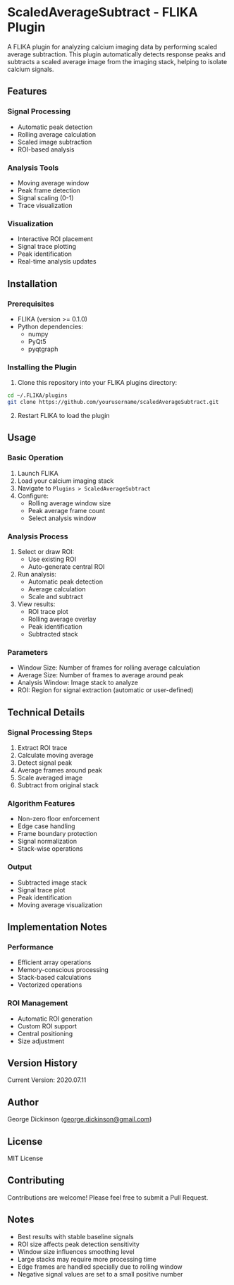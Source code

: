 # ScaledAverageSubtract - FLIKA Plugin

A FLIKA plugin for analyzing calcium imaging data by performing scaled average subtraction. This plugin automatically detects response peaks and subtracts a scaled average image from the imaging stack, helping to isolate calcium signals.

## Features

### Signal Processing
- Automatic peak detection
- Rolling average calculation
- Scaled image subtraction
- ROI-based analysis

### Analysis Tools
- Moving average window
- Peak frame detection 
- Signal scaling (0-1)
- Trace visualization

### Visualization
- Interactive ROI placement
- Signal trace plotting
- Peak identification
- Real-time analysis updates

## Installation

### Prerequisites
- FLIKA (version >= 0.1.0)
- Python dependencies:
  - numpy
  - PyQt5
  - pyqtgraph

### Installing the Plugin
1. Clone this repository into your FLIKA plugins directory:
```bash
cd ~/.FLIKA/plugins
git clone https://github.com/yourusername/scaledAverageSubtract.git
```

2. Restart FLIKA to load the plugin

## Usage

### Basic Operation
1. Launch FLIKA
2. Load your calcium imaging stack
3. Navigate to `Plugins > ScaledAverageSubtract`
4. Configure:
   - Rolling average window size
   - Peak average frame count
   - Select analysis window

### Analysis Process
1. Select or draw ROI:
   - Use existing ROI
   - Auto-generate central ROI
2. Run analysis:
   - Automatic peak detection
   - Average calculation
   - Scale and subtract
3. View results:
   - ROI trace plot
   - Rolling average overlay
   - Peak identification
   - Subtracted stack

### Parameters
- Window Size: Number of frames for rolling average calculation
- Average Size: Number of frames to average around peak
- Analysis Window: Image stack to analyze
- ROI: Region for signal extraction (automatic or user-defined)

## Technical Details

### Signal Processing Steps
1. Extract ROI trace
2. Calculate moving average
3. Detect signal peak
4. Average frames around peak
5. Scale averaged image
6. Subtract from original stack

### Algorithm Features
- Non-zero floor enforcement
- Edge case handling
- Frame boundary protection
- Signal normalization
- Stack-wise operations

### Output
- Subtracted image stack
- Signal trace plot
- Peak identification
- Moving average visualization

## Implementation Notes

### Performance
- Efficient array operations
- Memory-conscious processing
- Stack-based calculations
- Vectorized operations

### ROI Management
- Automatic ROI generation
- Custom ROI support
- Central positioning
- Size adjustment

## Version History

Current Version: 2020.07.11

## Author

George Dickinson (george.dickinson@gmail.com)

## License

MIT License

## Contributing

Contributions are welcome! Please feel free to submit a Pull Request.

## Notes

- Best results with stable baseline signals
- ROI size affects peak detection sensitivity
- Window size influences smoothing level
- Large stacks may require more processing time
- Edge frames are handled specially due to rolling window
- Negative signal values are set to a small positive number